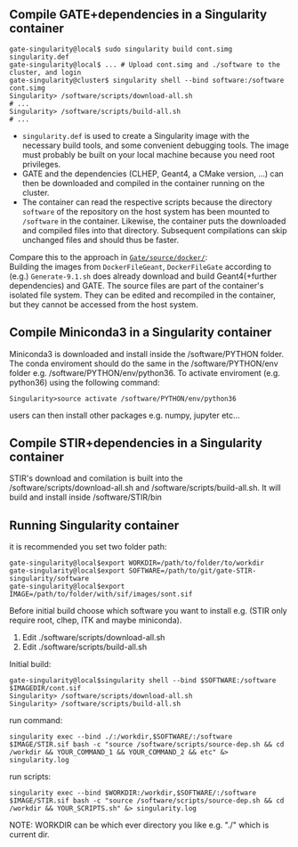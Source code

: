 Compile GATE+dependencies in a Singularity container
----------------------------------------------------

```
gate-singularity@local$ sudo singularity build cont.simg singularity.def
gate-singularity@local$ ... # Upload cont.simg and ./software to the cluster, and login
gate-singularity@cluster$ singularity shell --bind software:/software cont.simg
Singularity> /software/scripts/download-all.sh
# ...
Singularity> /software/scripts/build-all.sh
# ...
```

- `singularity.def` is used to create a Singularity image with the necessary build tools, 
  and some convenient debugging tools. The image must probably be built on your local machine 
  because you need root privileges.
- GATE and the dependencies (CLHEP, Geant4, a CMake version, ...) can then be
  downloaded and compiled in the container running on the cluster. 
- The container can read the respective scripts because the directory `software` 
  of the repository on the host system has been mounted to `/software` in the container.
  Likewise, the container puts the downloaded and compiled files into that directory.
  Subsequent compilations can skip unchanged files and should thus be faster.

Compare this to the approach in 
[`Gate/source/docker/`](https://github.com/OpenGATE/Gate/tree/develop/source/docker):  
Building the images from `DockerFileGeant`, `DockerFileGate` according to (e.g.) 
`Generate-9.1.sh` does already download and build Geant4(+further dependencies) and GATE.
The source files are part of the container's isolated file system. They can be edited and 
recompiled in the container, but they cannot be accessed from the host system.

Compile Miniconda3 in a Singularity container
----------------------------------------------------
Miniconda3 is downloaded and install inside the /software/PYTHON folder. The conda enviroment 
should do the same in the /software/PYTHON/env folder e.g. /software/PYTHON/env/python36. 
To activate enviroment (e.g. python36) using the following command:
```
Singularity>source activate /software/PYTHON/env/python36
```
users can then install other packages e.g. numpy, jupyter etc...

Compile STIR+dependencies in a Singularity container
----------------------------------------------------
STIR's download and comilation is built into the /software/scripts/download-all.sh and 
/software/scripts/build-all.sh. It will build and install inside /software/STIR/bin

Running Singularity container
----------------------------------------------------
it is recommended you set two folder path:
```
gate-singularity@local$export WORKDIR=/path/to/folder/to/workdir
gate-singularity@local$export SOFTWARE=/path/to/git/gate-STIR-singularity/software
gate-singularity@local$export IMAGE=/path/to/folder/with/sif/images/sont.sif
```

Before initial build choose which software you want to install e.g. (STIR only require root, clhep, ITK and maybe miniconda).
1. Edit ./software/scripts/download-all.sh
2. Edit ./software/scripts/build-all.sh

Initial build:
```
gate-singularity@local$singularity shell --bind $SOFTWARE:/software $IMAGEDIR/cont.sif
Singularity> /software/scripts/download-all.sh
Singularity> /software/scripts/build-all.sh
```

run command:
```
singularity exec --bind ./:/workdir,$SOFTWARE/:/software $IMAGE/STIR.sif bash -c "source /software/scripts/source-dep.sh && cd /workdir && YOUR_COMMAND_1 && YOUR_COMMAND_2 && etc" &> singularity.log
```

run scripts:
```
singularity exec --bind $WORKDIR:/workdir,$SOFTWARE/:/software $IMAGE/STIR.sif bash -c "source /software/scripts/source-dep.sh && cd /workdir && YOUR_SCRIPTS.sh" &> singularity.log
```
NOTE: WORKDIR can be which ever directory you like e.g. "./" which is current dir.